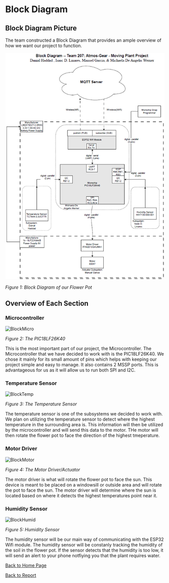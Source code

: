 # Block Diagram

## Block Diagram Picture

The team constructed a Block Diagram that provides an ample overview of how we want our project to function.

![BD](https://github.com/Team207-S2024/team207-s2024/blob/main/images/blockdiagram/BlockDiagram.png)

_Figure 1: Block Diagram of our Flower Pot_

## Overview of Each Section

### Microcontroller
![BlockMicro](https://github.com/Team207-S2024/team207-s2024/assets/157151171/841cdb39-b4d7-43f4-b2b2-4dcaad6adb9e)

_Figure 2: The PIC18LF26K40_

This is the most important part of our project, the Microcontroller. The Microcontroller that we have decided to work with is the PIC18LF26K40. We chose it mainly for its small amount of pins which helps with keeping our project simple and easy to manage. It also contains 2 MSSP ports. This is advantageous for us as it will allow us to run both SPI and I2C.

### Temperature Sensor
![BlockTemp](https://github.com/Team207-S2024/team207-s2024/assets/157151171/7a56888c-db7a-4785-b8c2-bcb35a77dd79)

_Figure 3: The Temperature Sensor_

The temperature sensor is one of the subsystems we decided to work with. We plan on utilizing the temperature sensor to detect where the highest temperature in the surrounding area is. This information will then be utilized by the microcontroller and will send this data to the motor. THe motor will then rotate the flower pot to face the direction of the highest tmeperature. 

### Motor Driver

![BlockMotor](https://github.com/Team207-S2024/team207-s2024/assets/157151171/c4ee643b-88d5-4c9c-beaf-6ee8e8bea3c8)

_Figure 4: The Motor Driver/Actuator_

The motor driver is what will rotate the flower pot to face the sun. This device is meant to be placed on a windowsill or outside area and will rotate the pot to face the sun. The motor driver will determine where the sun is located based on where it detects the highest temperatures point near it. 

### Humidity Sensor

![BlockHumid](https://github.com/Team207-S2024/team207-s2024/assets/157151171/6d00b67d-5e02-427c-9fe7-ae2343b4cb23)

_Figure 5: Humidity Sensor_

The humidity sensor will be our main way of communicating with the ESP32 Wifi module. The humidity sensor will be constanly tracking the humidity of the soil in the flower pot. If the sensor detects that the humidity is too low, it will send an alert to your phone notfiying you that the plant requires water.

[Back to Home Page](/team207-s2024)

[Back to Report](report)

